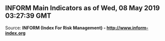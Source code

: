 ## INFORM Main Indicators as of Wed, 08 May 2019 03:27:39 GMT

Source: **INFORM (Index For Risk Management) - http://www.inform-index.org**
